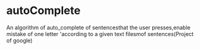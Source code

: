 # autoComplete
An algorithm of auto_complete of sentencesthat the user presses,enable mistake of one letter 'according to a given text filesmof sentences(Project of google)

